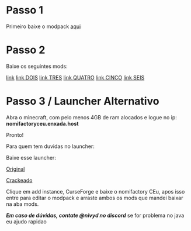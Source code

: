 # Passo 1

Primeiro baixe o modpack [aqui](https://www.curseforge.com/minecraft/modpacks/nomi-ceu)

# Passo 2

Baixe os seguintes mods:

[link](https://www.curseforge.com/minecraft/mc-mods/simple-voice-chat/download/5907337)
[link DOIS](https://www.curseforge.com/minecraft/mc-mods/offlineskins/download/2744747)
[link TRES](https://www.curseforge.com/minecraft/mc-mods/xnet/download/2745852)
[link QUATRO](https://www.curseforge.com/minecraft/mc-mods/mcjtylib/download/2745846)
[link CINCO](https://www.curseforge.com/minecraft/mc-mods/rftools/download/2861573)
[link SEIS](https://www.curseforge.com/minecraft/mc-mods/the-one-probe/download/2667280)

# Passo 3 / Launcher Alternativo

Abra o minecraft, com pelo menos 4GB de ram alocados e logue no ip:
**nomifactoryceu.enxada.host**

Pronto!

Para quem tem duvidas no launcher:

Baixe esse launcher: 

[Original](https://prismlauncher.org/download/)


[Crackeado](https://github.com/Diegiwg/PrismLauncher-Cracked/releases/download/9.0/PrismLauncher-Windows-MSVC-Setup-9.0.exe)

Clique em add instance, CurseForge e baixe o nomifactory CEu, apos isso entre para editar o modpack e arraste ambos os mods que mandei baixar na aba mods.

***Em caso de dúvidas, contate @nivyd no discord***
se for problema no java eu ajudo rapidao


